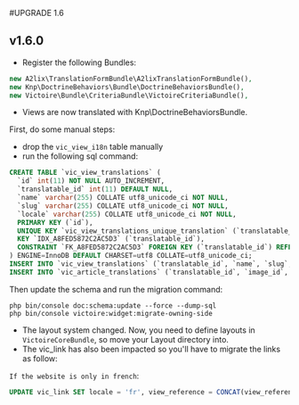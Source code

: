 #UPGRADE 1.6

## v1.6.0

- Register the following Bundles:

```php
new A2lix\TranslationFormBundle\A2lixTranslationFormBundle(),
new Knp\DoctrineBehaviors\Bundle\DoctrineBehaviorsBundle(),
new Victoire\Bundle\CriteriaBundle\VictoireCriteriaBundle(),
```

- Views are now translated with Knp\DoctrineBehaviorsBundle.

First, do some manual steps:

- drop the `vic_view_i18n` table manually
- run the following sql command:

```sql
CREATE TABLE `vic_view_translations` (
  `id` int(11) NOT NULL AUTO_INCREMENT,
  `translatable_id` int(11) DEFAULT NULL,
  `name` varchar(255) COLLATE utf8_unicode_ci NOT NULL,
  `slug` varchar(255) COLLATE utf8_unicode_ci NOT NULL,
  `locale` varchar(255) COLLATE utf8_unicode_ci NOT NULL,
  PRIMARY KEY (`id`),
  UNIQUE KEY `vic_view_translations_unique_translation` (`translatable_id`,`locale`),
  KEY `IDX_A8FED5872C2AC5D3` (`translatable_id`),
  CONSTRAINT `FK_A8FED5872C2AC5D3` FOREIGN KEY (`translatable_id`) REFERENCES `vic_view` (`id`) ON DELETE CASCADE
) ENGINE=InnoDB DEFAULT CHARSET=utf8 COLLATE=utf8_unicode_ci;
INSERT INTO `vic_view_translations` (`translatable_id`, `name`, `slug`, `locale`) SELECT id, name, slug, locale FROM `vic_view`;
INSERT INTO `vic_article_translations` (`translatable_id`, `image_id`, `name`, `description`, `slug`, `locale`) SELECT id, image_id, name, description, slug, 'fr' FROM `vic_article`;
```

Then update the schema and run the migration command:
```
php bin/console doc:schema:update --force --dump-sql
php bin/console victoire:widget:migrate-owning-side
```

- The layout system changed. Now, you need to define layouts in `VictoireCoreBundle`, so move your Layout directory into.
- The vic_link has also been impacted so you'll have to migrate the links as follow:

`If the website is only in french`:
```sql
UPDATE vic_link SET locale = 'fr', view_reference = CONCAT(view_reference, "_fr") WHERE link_type = 'viewReference';
```
